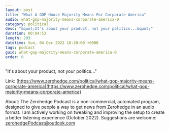 ```yaml
---
layout: post
title: "What A GOP House Majority Means For Corporate America"
audio: what-gop-majority-means-corporate-america-0
category: political
desc: "&quot;It's about your product, not your politics...&quot;"
duration: 00:04:53
length: 293
datetime: Sun, 04 Dec 2022 18:20:00 +0000
tags: podcast
guid: what-gop-majority-means-corporate-america-0
order: 0
---
```

&quot;It's about your product, not your politics...&quot;

Link: [https://www.zerohedge.com/political/what-gop-majority-means-corporate-america](https://www.zerohedge.com/political/what-gop-majority-means-corporate-america)

About: The Zerohedge Podcast is a non-commercial, automated program, designed to give people a way to get news from Zerohedge in an audio format.  I am actively working on tweaking and improving the setup to create a better listening experience (October 2022).  Suggestions are welcome: [zerohedgePodcast@outlook.com](mailto:zerohedgePodcast@outlook.com)